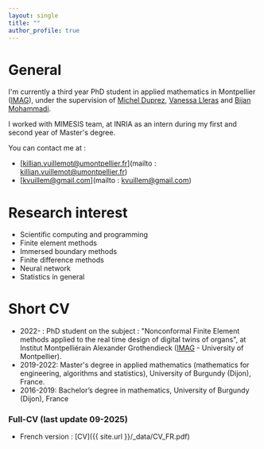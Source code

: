 ```yaml
---
layout: single
title: ""
author_profile: true
---
```


# General

I'm currently a third year PhD student in applied mathematics in Montpellier ([IMAG](https://imag.umontpellier.fr/)), under the supervision of [Michel Duprez](https://michelduprez.fr/), [Vanessa Lleras](https://vanessalleras.wixsite.com/lleras) and [Bijan Mohammadi](https://www.iufrance.fr/les-membres-de-liuf/membre/156-bijan-mohammadi.html). 

I worked with MIMESIS team, at INRIA as an intern during my first and second year of Master's degree.

You can contact me at : 
* [killian.vuillemot@umontpellier.fr](mailto : killian.vuillemot@umontpellier.fr)
* [kvuillem@gmail.com](mailto : kvuillem@gmail.com)

# Research interest

* Scientific computing and programming
* Finite element methods
* Immersed boundary methods
* Finite difference methods
* Neural network
* Statistics in general


# Short CV 

* 2022- : PhD student on the subject : "Nonconformal Finite Element methods applied to the real time design of digital twins of organs", at Institut Montpelliérain Alexander Grothendieck ([IMAG](https://imag.umontpellier.fr/) - University of Montpellier). 
* 2019-2022: Master's degree in applied mathematics (mathematics for engineering, algorithms and statistics), University of Burgundy (Dijon), France.
* 2016-2019: Bachelor’s degree in mathematics, University of Burgundy (Dijon), France

### Full-CV (last update 09-2025)

* French version :  [CV]({{ site.url }}/_data/CV_FR.pdf)
